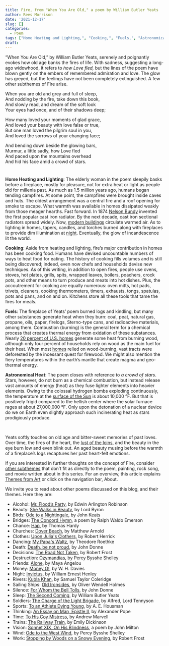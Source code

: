 ```yaml
---
title: Fire, from "When You Are Old," a poem by William Butler Yeats
author: Rees Morrison
date: '2021-12-17'
slug: []
categories:
  - Poem
tags: ["Home Heating and Lighting,", "Cooking,", "Fuels,", "Astronomical Heat",]
draft: 
---
```


“When You Are Old,” by William Butler Yeats, serenely and poignantly evokes how old age banks the fires of life.  With sadness, suggesting a long-ago widowhood, it refers to *how Love fled,* but the lines of the poem have blown gently on the embers of remembered admiration and love.  The glow has greyed, but the feelings have not been completely extinguished.  A few other subthemes of Fire arise.

<!--more-->

When you are old and grey and full of sleep,  
And nodding by the fire, take down this book,  
And slowly read, and dream of the soft look  
Your eyes had once, and of their shadows deep;

How many loved your moments of glad grace,  
And loved your beauty with love false or true,  
But one man loved the pilgrim soul in you,  
And loved the sorrows of your changing face;

And bending down beside the glowing bars,  
Murmur, a little sadly, how Love fled  
And paced upon the mountains overhead  
And hid his face amid a crowd of stars.

# <poem lyric end>

**Home Heating and Lighting**:  The elderly woman in the poem sleepily basks before a fireplace, mostly for pleasure, not for extra heat or light as people did for millenia past.  As much as 1.5 million years ago, humans began tending campfires.  At some point, the campfires were brought inside caves and huts.  The oldest arrangement was a central fire and a roof opening for smoke to escape.  What warmth was available in homes dissipated weakly from those meager hearths.  Fast forward.  In 1874 [Nelson Bundy](https://www.achrnews.com/articles/87035-an-early-history-of-comfort-heating) invented the first popular cast iron radiator.  By the next decade, cast iron sectional radiators spread widely.  Now, [modern buildings](Inferno) circulate warmed air.  As to lighting in homes, tapers, candles, and torches burned along with fireplaces to provide dim illumination at [night](https://themesfromart.com/post/2021-11-05-night-from-it-happened-one-night-a-movie-starring-clark-gable-and-claudette-colbert/nighthappened/).  Eventually, the glow of incandescence lit the world.

**Cooking**:  Aside from heating and lighting, fire’s major contribution in homes has been cooking food.  Humans have devised uncountable numbers of ways to heat food for eating.  The history of cooking fills volumes and is still being discovered; indeed, even now chefs and households devise new techniques.  As of this writing, in addition to open fires, people use ovens, stoves, hot plates, grills, spits, wrapped leaves, boilers, poachers, crock pots, and other means to turn produce and meats into hot dishes.  Plus, the accoutrement for cooking are equally numerous:  oven mitts, hot pads, trivets, cleaners, cooking thermometers, timers, exhausts, tongs, spatulas,  pots and pans, and on and on. Kitchens store all these tools that tame the fires for meals.

**Fuels**:  The fireplace of Yeats’ poem burned logs and kindling, but many other substances generate heat when they burn: coal, peat, natural gas, propane, oils, paper, firelogs, Sterno-type cans, and radioactive materials, among them.  Combustion (burning) is the general term for a chemical process that creates thermal energy from oxidation of these substances.  Nearly [20 percent of U.S. homes](https://www.uwsp.edu/cnr-ap/KEEP/Documents/Activities/Energy%20Fact%20Sheets/FactsAboutWood.pdf) generate some heat from burning wood, although only four percent of households rely on wood as the main fuel for their heat.  When most [homes](flood) relied on wood-burning, vast tracts were deforested by the incessant quest for firewood.  We might also mention the fiery temperatures within the earth’s mantle that create magma and geo-thermal energy.

**Astronomical Heat**:  The poem closes with reference to *a crowd of stars*.   Stars, however, do not burn as a chemical combustion, but instead release vast amounts of energy (heat) as they fuse lighter elements into heavier elements.  Owing to the colossal hydrogen bombs exploding continuously, the temperature at the [surface of the Sun](https://coolcosmos.ipac.caltech.edu/ask/7-How-hot-is-the-Sun-) is about 10,000 °F.  But that is positively frigid compared to the hellish center where the solar furnace rages at about 27,000,000 °F.   Only upon the detonation of a nuclear device do we on Earth even slightly approach such incinerating heat as stars prodigiously produce. 

&nbsp;

Yeats softly touches on old age and bitter-sweet memories of past loves.  Over time, the fires of the heart, the [lust of the loins](fire), and the beauty in the eye burn low and even blink out.  An aged beauty musing before the warmth of a fireplace’s logs recaptures her past heart-felt emotions.


If you are interested in further thoughts on the concept of Fire, consider [other subthemes]() that don’t fit as directly to the poem, painting, rock song, and movie written about in this series.  For an overview, this article explains [Themes from Art](http://bit.ly/3sRXopI) or click on the navigation bar, About.

We invite you to read about other poems discussed on this blog, and their themes.  Here they are: 

* Alcohol: [Mr. Flood’s Party](https://themesfromart.com/post/2021-01-24-alcohol-flood-frost/alcohol/), by Edwin Arlington Robinson
* Beauty: [She Walks in Beauty](https://themesfromart.com/post/2021-04-21-beauty-she-walks-in-beauty-a-poem-by-lord-byron/beautybyron/), by Lord Byron
* Birds: [Ode to a Nightingale](https://themesfromart.com/post/2021-06-14-birds-ode-to-a-nightingale-a-poem-by-john-keats/birdskeats/), by John Keats
* Bridges: [The Concord Hymn](https://themesfromart.com/post/2021-07-26-bridges-the-concord-hymn-a-poem-by-ralph-waldo-emerson/bridgesconcord/), a poem by Ralph Waldo Emerson
* Chance: [Hap](https://themesfromart.com/post/2021-03-14-chancehap/chancehap/), by Thomas Hardy
* Churches: [Dover Beach](https://themesfromart.com/post/2021-05-21-churches-from-dover-beach-a-poem-by-matthew-arnold/churchesarnold/), by Matthew Arnold
* Clothes: [Upon Julia's Clothers](https://themesfromart.com/post/2021-08-30-clothes-from-upon-julia-s-clothes-a-poem-by-robert-herrick/clothesjulia/), by Robert Herrick
* Dancing: [My Papa's Waltz](https://themesfromart.com/post/2021-09-10-dancing-from-my-papa-s-waltz-a-poem-by-theodore-roethke/dancingroethke/), by Theodore Roethke
* Death: [Death, be not proud](https://themesfromart.com/post/2021-05-03-death-from-death-be-not-proud-a-poem-by-john-donne/deathdonne/), by John Donne
* Decisions: [The Road Not Taken](https://themesfromart.com/post/2021-02-08-decisions-from-the-road-not-taken-a-poem-by-robert-frost/decisionsroadfrost/), by Robert Frost
* Destruction: [Ozymandias](https://themesfromart.com/post/2021-02-18-destruction-ozymandias-a-poem-by-percy-bysshe-shelley/destructoz/), by Percy Bysshe Shelley
* Friends: [Alone](https://themesfromart.com/post/2021-06-20-friends-alone-a-poem-by-maya-angelou/friendsalone/), by Maya Angelou
* Money: [Money O!](https://themesfromart.com/post/2021-10-15-money-from-money-o-a-poem-by-w-h-davies/moneymoneyo/), by W. H. Davies
* Night: [Invictus](https://themesfromart.com/post/2021-11-05-night-from-invictus-a-poem-by-william-ernest-henley/nightinvictus/), by William Ernest Henley
* Rivers: [Kubla Khan](https://themesfromart.com/post/2021-10-02-rivers-from-kubla-khan-a-poem-by-samuel-taylor-coleridge/riverskhan/), by Samuel Taylor Coleridge
* Sailing Ships: [Old Ironsides](https://themesfromart.com/post/2021-06-26-sailing-ships-from-old-ironsides-a-poem-by-oliver-wendell-holmes/sailingshipsironsides/), by Oliver Wendell Holmes
* Silence: [For Whom the Bell Tolls](https://themesfromart.com/post/2021-04-08-silencedonne/silencedonne/), by John Donne
* Sleep: [The Second Coming](https://themesfromart.com/post/2021-09-22-sleep-from-the-second-coming-a-poem-by-william-butler-yeats/sleepsecond/), by William Butler Yeats
* Soldiers: [The Charge of the Light Brigade](https://themesfromart.com/post/2021-08-02-soldiers-from-the-charge-of-the-light-brigade-by-alfred-lord-tennyson/soldierscharge/), by Alfred, Lord Tennyson
* Sports: [To an Athlete Dying Young](https://themesfromart.com/post/2021-07-12-sports-from-to-an-athlete-dying-young-by-a-e-housman/sportsathlete/), by A. E. Housman
* Thinking: [An Essay on Man, Epistle II](https://themesfromart.com/post/2021-11-22-thinking-from-an-essay-on-man-epistle-ii-a-poem-by-alexander-pope/thinkingPope/), by Alexander Pope
* Time: [To His Coy Mistress](https://themesfromart.com/post/2021-03-08-time-to-his-coy-mistress-by-andrew-marvell/timecoy/), by Andrew Marvell
* Trains: [The Railway Train](https://themesfromart.com/post/2021-05-10-trains-from-the-railway-train-a-poem-by-emily-dickineson/trainsdickinson/), by Emily Dickinson 
* Vision: [Sonnet XIX, On His Blindness](https://themesfromart.com/post/2021-12-03-vision-from-sonnet-xix-on-his-blindness-a-poem-by-john-milton/visionmilton/), a poem by John Milton
* Wind: [Ode to the West Wind](https://themesfromart.com/post/2021-08-12-wind-from-ode-to-the-west-wind-by-percy-bysshe-shelley/windode/), by Percy Bysshe Shelley
* Work: [Stopping by Woods on a Snowy Evening](https://themesfromart.com/post/2021-02-26-worksnowy/worksnowy/), by Robert Frost
